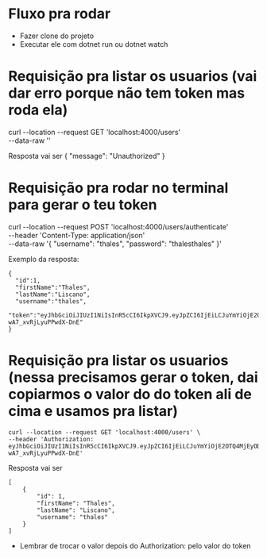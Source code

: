 # Fluxo pra rodar

- Fazer clone do projeto
- Executar ele com dotnet run ou dotnet watch


# Requisição pra listar os usuarios (vai dar erro porque não tem token mas roda ela)
curl --location --request GET 'localhost:4000/users' \
--data-raw ''

Resposta vai ser 
{
    "message": "Unauthorized"
}

# Requisição pra rodar no terminal para gerar o teu token
curl --location --request POST 'localhost:4000/users/authenticate' \
--header 'Content-Type: application/json' \
--data-raw '{
    "username": "thales",
    "password": "thalesthales"
}'

Exemplo da resposta:
```
{
  "id":1,
  "firstName":"Thales",
  "lastName":"Liscano",
  "username":"thales",
  "token":"eyJhbGciOiJIUzI1NiIsInR5cCI6IkpXVCJ9.eyJpZCI6IjEiLCJuYmYiOjE2OTQ4MjEyODcsImV4cCI6MTY5NTQyNjA4NywiaWF0IjoxNjk0ODIxMjg3fQ.oaFnlLy0g8HCRoIxRA7hTv-wA7_xvRjLyuPPwdX-DnE"
}
```

# Requisição pra listar os usuarios (nessa precisamos gerar o token, dai copiarmos o valor do do token ali de cima e usamos pra listar)
```
curl --location --request GET 'localhost:4000/users' \
--header 'Authorization: eyJhbGciOiJIUzI1NiIsInR5cCI6IkpXVCJ9.eyJpZCI6IjEiLCJuYmYiOjE2OTQ4MjEyODcsImV4cCI6MTY5NTQyNjA4NywiaWF0IjoxNjk0ODIxMjg3fQ.oaFnlLy0g8HCRoIxRA7hTv-wA7_xvRjLyuPPwdX-DnE'
```


Resposta vai ser
```
[
    {
        "id": 1,
        "firstName": "Thales",
        "lastName": "Liscano",
        "username": "thales"
    }
]
```

* Lembrar de trocar o valor depois do Authorization: pelo valor do token
